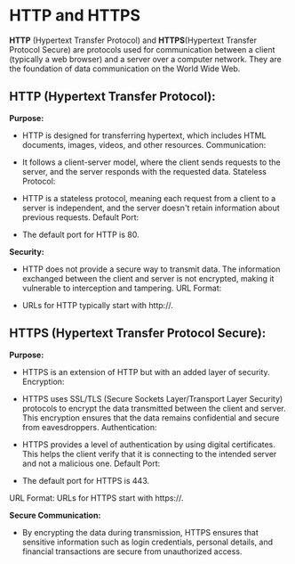 # HTTP and HTTPS

**HTTP** (Hypertext Transfer Protocol) and **HTTPS**(Hypertext Transfer Protocol Secure) are protocols used for communication between a client (typically a web browser) and a server over a computer network. They are the foundation of data communication on the World Wide Web.

## HTTP (Hypertext Transfer Protocol):

**Purpose:**

- HTTP is designed for transferring hypertext, which includes HTML documents, images, videos, and other resources.
  Communication:

- It follows a client-server model, where the client sends requests to the server, and the server responds with the requested data.
  Stateless Protocol:

- HTTP is a stateless protocol, meaning each request from a client to a server is independent, and the server doesn't retain information about previous requests.
  Default Port:

- The default port for HTTP is 80.

**Security:**

- HTTP does not provide a secure way to transmit data. The information exchanged between the client and server is not encrypted, making it vulnerable to interception and tampering.
  URL Format:

- URLs for HTTP typically start with http://.

## HTTPS (Hypertext Transfer Protocol Secure):

**Purpose:**

- HTTPS is an extension of HTTP but with an added layer of security.
  Encryption:

- HTTPS uses SSL/TLS (Secure Sockets Layer/Transport Layer Security) protocols to encrypt the data transmitted between the client and server. This encryption ensures that the data remains confidential and secure from eavesdroppers.
  Authentication:

- HTTPS provides a level of authentication by using digital certificates. This helps the client verify that it is connecting to the intended server and not a malicious one.
  Default Port:

- The default port for HTTPS is 443.

URL Format: URLs for HTTPS start with https://.

**Secure Communication:**

- By encrypting the data during transmission, HTTPS ensures that sensitive information such as login credentials, personal details, and financial transactions are secure from unauthorized access.
